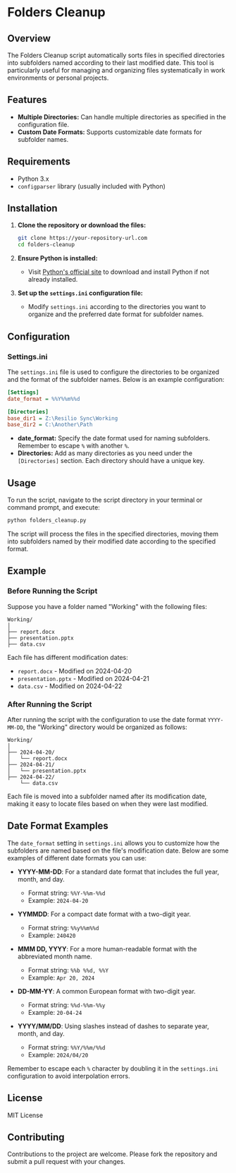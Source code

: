 
# Folders Cleanup

## Overview
The Folders Cleanup script automatically sorts files in specified directories into subfolders named according to their last modified date. This tool is particularly useful for managing and organizing files systematically in work environments or personal projects.

## Features
- **Multiple Directories:** Can handle multiple directories as specified in the configuration file.
- **Custom Date Formats:** Supports customizable date formats for subfolder names.

## Requirements
- Python 3.x
- `configparser` library (usually included with Python)

## Installation
1. **Clone the repository or download the files:**
   ```bash
   git clone https://your-repository-url.com
   cd folders-cleanup
   ```

2. **Ensure Python is installed:**
   - Visit [Python's official site](https://www.python.org/downloads/) to download and install Python if not already installed.

3. **Set up the `settings.ini` configuration file:**
   - Modify `settings.ini` according to the directories you want to organize and the preferred date format for subfolder names.

## Configuration
### Settings.ini
The `settings.ini` file is used to configure the directories to be organized and the format of the subfolder names. Below is an example configuration:

```ini
[Settings]
date_format = %%Y%%m%%d

[Directories]
base_dir1 = Z:\Resilio Sync\Working
base_dir2 = C:\Another\Path
```

- **date_format:** Specify the date format used for naming subfolders. Remember to escape `%` with another `%`.
- **Directories:** Add as many directories as you need under the `[Directories]` section. Each directory should have a unique key.

## Usage
To run the script, navigate to the script directory in your terminal or command prompt, and execute:
```bash
python folders_cleanup.py
```

The script will process the files in the specified directories, moving them into subfolders named by their modified date according to the specified format.

## Example

### Before Running the Script
Suppose you have a folder named "Working" with the following files:

```
Working/
│
├── report.docx
├── presentation.pptx
├── data.csv
```

Each file has different modification dates:
- `report.docx` - Modified on 2024-04-20
- `presentation.pptx` - Modified on 2024-04-21
- `data.csv` - Modified on 2024-04-22

### After Running the Script
After running the script with the configuration to use the date format `YYYY-MM-DD`, the "Working" directory would be organized as follows:

```
Working/
│
├── 2024-04-20/
│   └── report.docx
├── 2024-04-21/
│   └── presentation.pptx
├── 2024-04-22/
    └── data.csv
```

Each file is moved into a subfolder named after its modification date, making it easy to locate files based on when they were last modified.

## Date Format Examples

The `date_format` setting in `settings.ini` allows you to customize how the subfolders are named based on the file's modification date. Below are some examples of different date formats you can use:

- **YYYY-MM-DD**: For a standard date format that includes the full year, month, and day.
  - Format string: `%%Y-%%m-%%d`
  - Example: `2024-04-20`

- **YYMMDD**: For a compact date format with a two-digit year.
  - Format string: `%%y%%m%%d`
  - Example: `240420`

- **MMM DD, YYYY**: For a more human-readable format with the abbreviated month name.
  - Format string: `%%b %%d, %%Y`
  - Example: `Apr 20, 2024`

- **DD-MM-YY**: A common European format with two-digit year.
  - Format string: `%%d-%%m-%%y`
  - Example: `20-04-24`

- **YYYY/MM/DD**: Using slashes instead of dashes to separate year, month, and day.
  - Format string: `%%Y/%%m/%%d`
  - Example: `2024/04/20`

Remember to escape each `%` character by doubling it in the `settings.ini` configuration to avoid interpolation errors.


## License
MIT License

## Contributing
Contributions to the project are welcome. Please fork the repository and submit a pull request with your changes.
